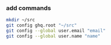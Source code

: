 ### add commands

```sh
mkdir ~/src
git config ghq.root "~/src"
git config --global user.email "email"
git config --global user.name "name"
```
